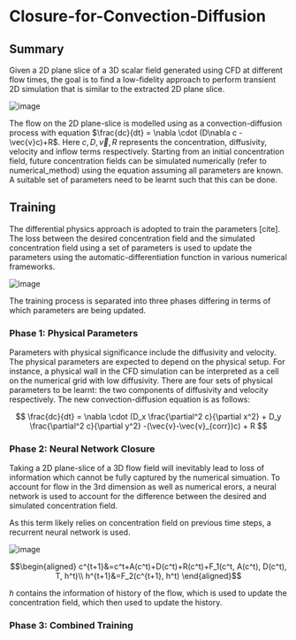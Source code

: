 # Closure-for-Convection-Diffusion

## Summary

Given a 2D plane slice of a 3D scalar field generated using CFD at different flow times, the goal is to find a low-fidelity approach to perform transient 2D simulation that is similar to the extracted 2D plane slice.

![image](https://github.com/user-attachments/assets/89c9c0f0-9450-4c44-9dbf-f2b666ba221f)

The flow on the 2D plane-slice is modelled using as a convection-diffusion process with equation $\frac{dc}{dt} = \nabla \cdot (D\nabla c -\vec{v}c)+R$. Here $c, D, \vec{v}, R$ represents the concentration, diffusivity, velocity and inflow terms respectively. Starting from an initial concentration field, future concentration fields can be simulated numerically (refer to numerical_method) using the equation assuming all parameters are known. A suitable set of parameters need to be learnt such that this can be done.

## Training

The differential physics approach is adopted to train the parameters [cite]. The loss between the desired concentration field and the simulated concentration field using a set of parameters is used to update the parameters using the automatic-differentiation function in various numerical frameworks.

![image](https://github.com/user-attachments/assets/d68ee647-76b5-4811-b0d7-018f74b73252)

The training process is separated into three phases differing in terms of which parameters are being updated.

### Phase 1: Physical Parameters

Parameters with physical significance include the diffusivity and velocity. The physical parameters are expected to depend on the physical setup. For instance, a physical wall in the CFD simulation can be interpreted as a cell on the numerical grid with low diffusivity. There are four sets of physical parameters to be learnt: the two components of diffusivity and velocity respectively. The new convection-diffusion equation is as follows:

$$
\frac{dc}{dt} = \nabla \cdot (D_x \frac{\partial^2 c}{\partial x^2} + D_y \frac{\partial^2 c}{\partial y^2} -(\vec{v}-\vec{v}_{corr})c) + R
$$

### Phase 2: Neural Network Closure

Taking a 2D plane-slice of a 3D flow field will inevitably lead to loss of information which cannot be fully captured by the numerical simuation. To account for flow in the 3rd dimension as well as numerical erors, a neural network is used to account for the difference between the desired and simulated concentration field. 

As this term likely relies on concentration field on previous time steps, a recurrent neural network is used. 

![image](https://github.com/user-attachments/assets/dbb6b0c3-5549-4bed-8e43-bb14bf08b177)

$$\begin{aligned}
c^{t+1}&=c^t+A(c^t)+D(c^t)+R(c^t)+F_1(c^t, A(c^t), D(c^t), T, h^t)\\
h^{t+1}&=F_2(c^{t+1}, h^t)
\end{aligned}$$

$h$ contains the information of history of the flow, which is used to update the concentration field, which then used to update the history.

### Phase 3: Combined Training


